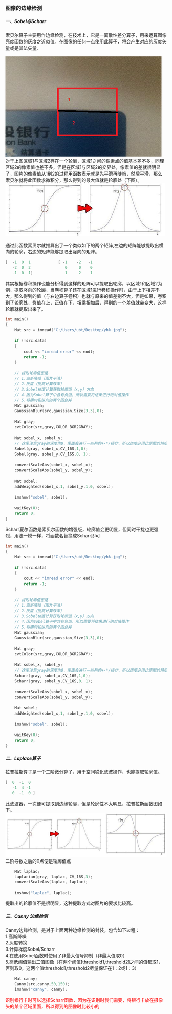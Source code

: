 ### 图像的边缘检测

##### 一、Sobel与Scharr
索贝尔算子主要用作边缘检测，在技术上，它是一离散性差分算子，用来运算图像亮度函数的灰度之近似值。在图像的任何一点使用此算子，将会产生对应的灰度矢量或是其法矢量.</br></br>
![轮廓](https://github.com/TF27674569/OpenCV/blob/master/image/opencv_7.png "轮廓")</br>
对于上图区域1与区域2存在一个轮廓，区域1之间的像素点的值基本差不多，同理区域2的像素值也差不多，但是在区域1与区域2的交界处，像素值的差就很明显了，图片的像素值从1到2的过程用函数表示就是先平滑再陡峭，然后平滑，那么索贝尔就将此函数求微积分，那么得到的最大值就是轮廓处（下图）。</br>
![索贝尔函数图](https://github.com/TF27674569/OpenCV/blob/master/image/sobel.jpg "索贝尔函数图")</br>

通过此函数索贝尔就推算出了一个类似如下的两个矩阵,左边的矩阵能够提取出横向的轮廓，右边的矩阵能够提取出竖向的矩阵。
```c
[  -1  0  1            [ -1    -2   -1 
   -2  0  2               0     0    0
   -1  0  1]              1     2    1
```
其实根据卷积操作也能分析得到这样的矩阵可以提取出轮廓，以区域1和区域2为例，提取竖向的轮廓，当卷积算子还在区域1进行卷积操作时，由于上下相差不大，那么得到的值（与右边算子卷积）也就与原来的值差别不大，但是如果，卷积到了轮廓处，负值在上，正值在下，相乘相加后，得到的一个差值就会变大，这样轮廓就提取出来了。</br>

```c++
int main()
{
	Mat src = imread("C:/Users/ubt/Desktop/yhk.jpg");

	if (!src.data)
	{
		cout << "imread error" << endl;
		return -1;
	}

	// 提取轮廓值思路
	// 1.高斯降噪（图片平滑）
	// 2.灰度（提高计算效率）
	// 3.Sobel梯度计算获取轮廓值（x,y）方向
	// 4.因为Sobel算子中含有负值，所以需要将结果进行绝对值操作
	// 5.将横向和纵向的两个图合并
	Mat gaussian;
	GaussianBlur(src,gaussian,Size(3,3),0);

	Mat gray;
	cvtColor(src,gray,COLOR_BGR2GRAY);

	Mat sobel_x, sobel_y;
	// 这里注意gray的深度为0，里面会进行一些列的+-*/操作，所以精度必须比原图的精度高
	Sobel(gray, sobel_x,CV_16S,1,0);
	Sobel(gray, sobel_y,CV_16S,0, 1);

	convertScaleAbs(sobel_x, sobel_x);
	convertScaleAbs(sobel_y, sobel_y);

	Mat sobel;
	addWeighted(sobel_x,1, sobel_y,1,0, sobel);

	imshow("sobel", sobel);

	waitKey(0);
	return 0;
}
```

Scharr夏尔函数是索贝尔函数的增强版，轮廓值会更明显，但同时干扰也更强烈，用法一模一样，将函数名替换成Scharr即可
```c++
int main()
{
	Mat src = imread("C:/Users/ubt/Desktop/yhk.jpg");

	if (!src.data)
	{
		cout << "imread error" << endl;
		return -1;
	}

	// 提取轮廓值思路
	// 1.高斯降噪（图片平滑）
	// 2.灰度（提高计算效率）
	// 3.Sobel梯度计算获取轮廓值（x,y）方向
	// 4.因为Sobel算子中含有负值，所以需要将结果进行绝对值操作
	// 5.将横向和纵向的两个图合并
	Mat gaussian;
	GaussianBlur(src,gaussian,Size(3,3),0);

	Mat gray;
	cvtColor(src,gray,COLOR_BGR2GRAY);

	Mat sobel_x, sobel_y;
	// 这里注意gray的深度为0，里面会进行一些列的+-*/操作，所以精度必须比原图的精度高
	Scharr(gray, sobel_x,CV_16S,1,0);
	Scharr(gray, sobel_y,CV_16S,0, 1);

	convertScaleAbs(sobel_x, sobel_x);
	convertScaleAbs(sobel_y, sobel_y);

	Mat sobel;
	addWeighted(sobel_x,1, sobel_y,1,0, sobel);

	imshow("sobel", sobel);

	waitKey(0);
	return 0;
}

```
##### 二、Laplace算子
拉普拉斯算子是一个二阶微分算子，用于空间锐化滤波操作，也能提取轮廓值。
```c
[  0  -1  0          
   -1  4 -1            
   0  -1  0 ]             
```
此滤波器，一次便可提取到边缘轮廓，但是轮廓性不太明显，拉普拉斯函数图如下。</br>
![拉普拉斯尔函数图](https://github.com/TF27674569/OpenCV/blob/master/image/laplace.jpg "拉普拉斯函数图")</br>
二阶导数之后的0点便是轮廓值点
```c++
    Mat laplac;
	Laplacian(gray, laplac, CV_16S,3);
	convertScaleAbs(laplac, laplac);

	imshow("laplac", laplac);
```
提取出的轮廓值不是很明显，这种提取方式对图片的要求比较高。

##### 三、Canny 边缘检测
Canny边缘检测，是对于上面两种边缘检测的封装，包含如下过程：</br>
1.高斯降噪</br>
2.灰度转换</br>
3.计算梯度Sobel/Scharr</br>
4.在使用Sobel函数时使用了非最大信号抑制（非最大值取0）</br>
5.高低阈值输出二值图像（在两个阈值[threshold1,threshold2]之间的值都取1，否则取0，这两个值threshold1,threshold2尽量保证在1：2或1：3）</br>

```c++
	Mat canny;
	Canny(src,canny,50,150);
	imshow("canny", canny);
```
<font color=#ff0000>识别银行卡时可以选择Scharr函数，因为在识别时我们需要，将银行卡放在摄像头的某个区域里面，所以得到的图像时比较小的</font></br></br>



